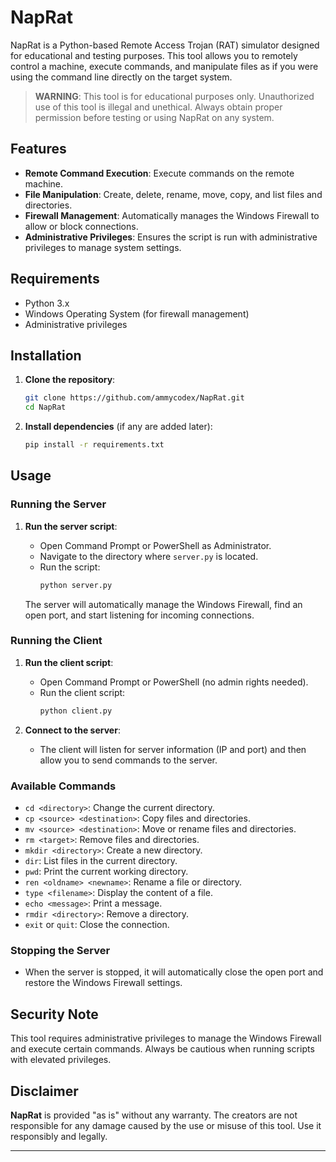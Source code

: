 # NapRat

NapRat is a Python-based Remote Access Trojan (RAT) simulator designed for educational and testing purposes. This tool allows you to remotely control a machine, execute commands, and manipulate files as if you were using the command line directly on the target system. 

> **WARNING**: This tool is for educational purposes only. Unauthorized use of this tool is illegal and unethical. Always obtain proper permission before testing or using NapRat on any system.

## Features

- **Remote Command Execution**: Execute commands on the remote machine.
- **File Manipulation**: Create, delete, rename, move, copy, and list files and directories.
- **Firewall Management**: Automatically manages the Windows Firewall to allow or block connections.
- **Administrative Privileges**: Ensures the script is run with administrative privileges to manage system settings.

## Requirements

- Python 3.x
- Windows Operating System (for firewall management)
- Administrative privileges

## Installation

1. **Clone the repository**:
    ```bash
    git clone https://github.com/ammycodex/NapRat.git
    cd NapRat
    ```

2. **Install dependencies** (if any are added later):
    ```bash
    pip install -r requirements.txt
    ```

## Usage

### Running the Server

1. **Run the server script**:
   - Open Command Prompt or PowerShell as Administrator.
   - Navigate to the directory where `server.py` is located.
   - Run the script:
     ```bash
     python server.py
     ```

   The server will automatically manage the Windows Firewall, find an open port, and start listening for incoming connections.

### Running the Client

1. **Run the client script**:
   - Open Command Prompt or PowerShell (no admin rights needed).
   - Run the client script:
     ```bash
     python client.py
     ```

2. **Connect to the server**:
   - The client will listen for server information (IP and port) and then allow you to send commands to the server.

### Available Commands

- `cd <directory>`: Change the current directory.
- `cp <source> <destination>`: Copy files and directories.
- `mv <source> <destination>`: Move or rename files and directories.
- `rm <target>`: Remove files and directories.
- `mkdir <directory>`: Create a new directory.
- `dir`: List files in the current directory.
- `pwd`: Print the current working directory.
- `ren <oldname> <newname>`: Rename a file or directory.
- `type <filename>`: Display the content of a file.
- `echo <message>`: Print a message.
- `rmdir <directory>`: Remove a directory.
- `exit` or `quit`: Close the connection.

### Stopping the Server

- When the server is stopped, it will automatically close the open port and restore the Windows Firewall settings.

## Security Note

This tool requires administrative privileges to manage the Windows Firewall and execute certain commands. Always be cautious when running scripts with elevated privileges.

## Disclaimer

**NapRat** is provided "as is" without any warranty. The creators are not responsible for any damage caused by the use or misuse of this tool. Use it responsibly and legally.

---


